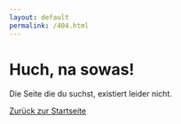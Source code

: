 ```yaml
---
layout: default
permalink: /404.html
---
```


# Huch, na sowas!

Die Seite die du suchst, existiert leider nicht.

[Zurück zur Startseite](/index.html)
